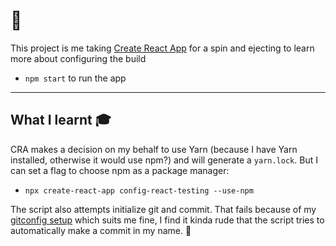 # 🧪

This project is me taking [Create React App](https://github.com/facebook/create-react-app) for a spin and ejecting to learn more about configuring the build

- `npm start` to run the app

---

## What I learnt 🎓

CRA makes a decision on my behalf to use Yarn (because I have Yarn installed, otherwise it would use npm?) and will generate a `yarn.lock`. But I can set a flag to choose npm as a package manager:

- `npx create-react-app config-react-testing --use-npm`

The script also attempts initialize git and commit. That fails because of my [gitconfig setup](https://github.com/elisabethirgens/dotfiles/commit/21269f41051615d273c7738f544bcc4acf50d938) which suits me fine, I find it kinda rude that the script tries to automatically make a commit in my name. 🤨
